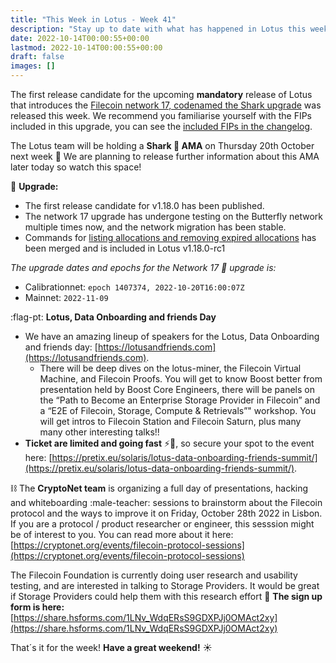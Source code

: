 ```yaml
---
title: "This Week in Lotus - Week 41"
description: "Stay up to date with what has happened in Lotus this week"
date: 2022-10-14T00:00:55+00:00
lastmod: 2022-10-14T00:00:55+00:00
draft: false
images: []
---
```


The first release candidate for the upcoming **mandatory** release of Lotus that introduces the [Filecoin network 17, codenamed the Shark upgrade](https://github.com/filecoin-project/community/discussions/74?sort=top#discussioncomment-3825422) was released this week. We recommend you familiarise yourself with the FIPs included in this upgrade, you can see the [included FIPs in the changelog](https://github.com/filecoin-project/lotus/releases/tag/v1.18.0-rc1).

The Lotus team will be holding a **Shark :shark: AMA** on Thursday 20th October next week :mega: We are planning to release further information about this AMA later today so watch this space!

:shark: **Upgrade:**
- The first release candidate for v1.18.0 has been published.
- The network 17 upgrade has undergone testing on the Butterfly network multiple times now, and the network migration has been stable.
- Commands for [listing allocations and removing expired allocations](https://github.com/filecoin-project/lotus/pull/9468) has been merged and is included in Lotus v1.18.0-rc1

*The upgrade dates and epochs for the Network 17 :shark: upgrade is:*
- Calibrationnet: `epoch 1407374, 2022-10-20T16:00:07Z`
- Mainnet: `2022-11-09`

:flag-pt: **Lotus, Data Onboarding and friends Day**
- We have an amazing lineup of speakers for the Lotus, Data Onboarding and friends day: [https://lotusandfriends.com](https://lotusandfriends.com).
   - There will be deep dives on the lotus-miner, the Filecoin Virtual Machine, and Filecoin Proofs. You will get to know Boost better from presentation held by Boost Core Engineers, there will be panels on the “Path to Become an Enterprise Storage Provider in Filecoin” and a “E2E of Filecoin, Storage, Compute & Retrievals”" workshop. You will get intros to Filecoin Station and Filecoin Saturn, plus many many other interesting talks!!
- **Ticket are limited and going fast** :zap:️:bullettrain_side:, so secure your spot to the event here: [https://pretix.eu/solaris/lotus-data-onboarding-friends-summit/](https://pretix.eu/solaris/lotus-data-onboarding-friends-summit/).

:chains: The **CryptoNet team** is organizing a full day of presentations, hacking and whiteboarding :male-teacher: sessions to brainstorm about the Filecoin protocol and the ways to improve it on Friday, October 28th 2022 in Lisbon. If you are a protocol / product researcher or engineer, this sesssion might be of interest to you. You can read more about it here: [https://cryptonet.org/events/filecoin-protocol-sessions](https://cryptonet.org/events/filecoin-protocol-sessions)

The Filecoin Foundation is currently doing user research and usability testing, and are interested in talking to Storage Providers. It would be great if Storage Providers could help them with this research effort :mega: **The sign up form is here:** [https://share.hsforms.com/1LNv_WdqERsS9GDXPJj0OMAct2xy](https://share.hsforms.com/1LNv_WdqERsS9GDXPJj0OMAct2xy)

That´s it for the week! **Have a great weekend!** :sunny: